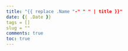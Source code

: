 ```yaml
---
title: "{{ replace .Name "-" " " | title }}"
date: {{ .Date }}
tags = []
slug = ""
comments: true
toc: true
---
```


